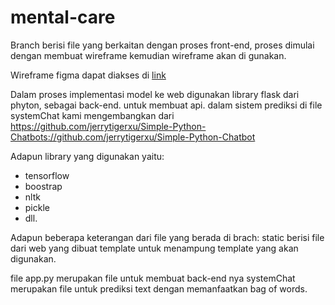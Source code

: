 # mental-care

Branch berisi file yang berkaitan dengan proses front-end, proses dimulai dengan membuat wireframe kemudian wireframe akan di gunakan.

Wireframe figma dapat diakses di [link](https://www.figma.com/file/qlvEJALjXDxm3muCfyHlM8/chatbot?node-id=0%3A1)

Dalam proses implementasi model ke web digunakan library flask dari phyton, sebagai back-end. untuk membuat api.
dalam sistem prediksi di file systemChat kami mengembangkan dari https://github.com/jerrytigerxu/Simple-Python-Chatbots://github.com/jerrytigerxu/Simple-Python-Chatbot

Adapun library yang digunakan yaitu:
- tensorflow
- boostrap
- nltk
- pickle 
- dll.

Adapun beberapa keterangan dari file yang berada di brach:
static berisi file dari web yang dibuat
template untuk menampung template yang akan digunakan.

file app.py merupakan file untuk membuat back-end nya
systemChat merupakan file untuk prediksi text dengan memanfaatkan bag of words.
